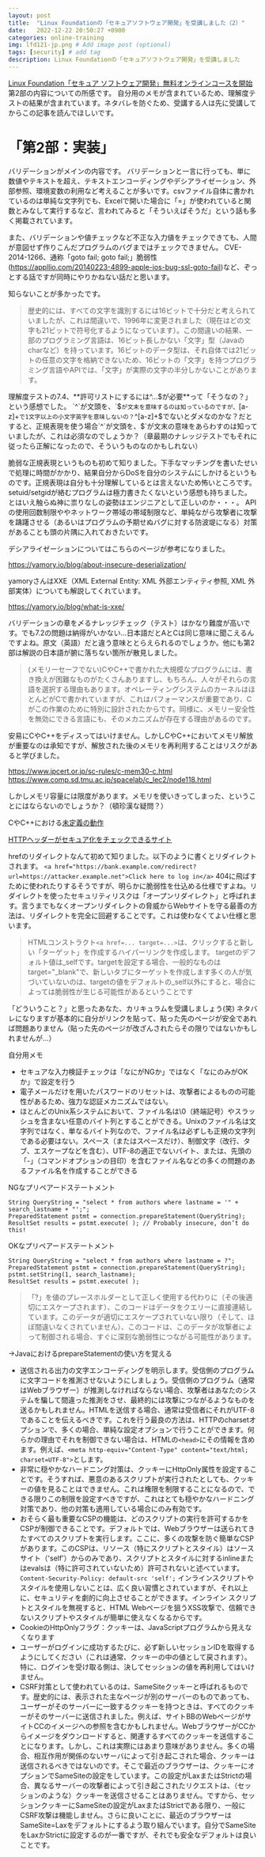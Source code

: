 ```yaml
---
layout: post
title:  "Linux Foundationの「セキュアソフトウェア開発」を受講しました（2）"
date:   2022-12-22 20:50:27 +0900
categories: online-training
img: lfd121-jp.png # Add image post (optional)
tags: [security] # add tag
description: Linux Foundationの「セキュアソフトウェア開発」を受講しました
---
```


[Linux Foundation「セキュア ソフトウェア開発」無料オンラインコースを開始](https://www.linuxfoundation.jp/press-release/2022/12/free-openssf-developing-secure-software-training-course-now-available-in-japanese/)
第2部の内容についての所感です。
自分用のメモが含まれているため、理解度テストの結果が含まれています。ネタバレを防ぐため、受講する人は先に受講してからこの記事を読んでほしいです。

# 「第2部：実装」
バリデーションがメインの内容です。
バリデーションと一言に行っても、単に数値やテキストを超え、テキストエンコーディングやデシアライゼーション、外部参照、環境変数の利用など考えることが多いです。csvファイル自体に書かれているのは単純な文字列でも、Excelで開いた場合に「=」が使われていると関数とみなして実行するなど、言われてみると「そういえばそうだ」という話も多く掲載されています。

また、バリデーションや値チェックなど不正な入力値をチェックできても、人間が意図せず作りこんだプログラムのバグまではチェックできません。
CVE-2014-1266、通称「goto fail; goto fail;」脆弱性(https://appllio.com/20140223-4899-apple-ios-bug-ssl-goto-fail)など、ぞっとする話ですが同時にやりかねない話だと思います。

知らないことが多かったです。

> 歴史的には、すべての文字を識別するには16ビットで十分だと考えられていましたが、これは間違いで、1996年に変更されました（現在はどの文字も21ビットで符号化するようになっています）。この間違いの結果、一部のプログラミング言語は、16ビット長しかない「文字」型（Javaのcharなど）を持っています。16ビットのデータ型は、それ自体では21ビットの任意の文字を格納できないため、16ビットの「文字」を持つプログラミング言語やAPIでは、「文字」が実際の文字の半分しかないことがあります。

理解度テストの7.4、**許可リストにするには^...$が必要**って「そうなの？」という感想でした。
`^`が文頭を、`$`が文末を意味するのは知っているのですが、`[a-z]+` で1文字以上の小文字英字を意味しないの？
`^[a-z]+$`でないとダメなのかな？だとすると、正規表現を使う場合`^`が文頭を、`$`が文末の意味をあらわすのは知っていましたが、これは必須なのでしょうか？（章最期のナレッジテストでもそれに従ったら正解になったので、そういうものなのかもしれない）

脆弱な正規表現というものも初めて知りました。下手なマッチングを書いたせいで処理に時間がかかり、結果自分からDoSを自分のシステムにしかけるというものです。正規表現は自分も十分理解しているとは言えないため怖いところです。setuid/setgidが絡むプログラムは極力書きたくないという感想も持ちました。とはいえ触らぬ神に祟りなしの姿勢はエンジニアとして正しいのか・・・。
APIの使用回数制限ややネットワーク帯域の帯域制限など、単純ながら攻撃者に攻撃を躊躇させる（あるいはプログラムの予期せぬバグに対する防波堤になる）対策があることも頭の片隅に入れておきたいです。


デシアライゼーションについてはこちらのページが参考になりました。

https://yamory.io/blog/about-insecure-deserialization/

yamoryさんはXXE（XML External Entity: XML 外部エンティティ参照, XML 外部実体）についても解説してくれています。

https://yamory.io/blog/what-is-xxe/


バリデーションの章を〆るナレッジチェック（テスト）はかなり難度が高いです。でも7.2の問題は納得がいかない…日本語だとAとCは同じ意味に聞こえるんですよね。原文（英語）だと違う意味ととらえられるのでしょうか。他にも第2部は解説の日本語が腑に落ちない箇所が散見しました。

> (メモリーセーフでない)CやC++で書かれた大規模なプログラムには、書き換えが困難なものがたくさんありますし、もちろん、人々がそれらの言語を選択する理由もあります。オペレーティングシステムのカーネルはほとんどがCで書かれていますが、これはパフォーマンスが重要であり、Cがこの作業のために特別に設計されたからです。同様に、メモリー安全性を無効にできる言語にも、そのメカニズムが存在する理由があるのです。

安易にCやC++をディスってはいけません。しかしCやC++においてメモリ解放が重要なのは承知ですが、解放された後のメモリを再利用することはリスクがあると学びました。

https://www.jpcert.or.jp/sc-rules/c-mem30-c.html
https://www.comp.sd.tmu.ac.jp/spacelab/c_lec2/node118.html

しかしメモリ容量には限度があります。メモリを使いきってしまった、ということにはならないのでしょうか？（頓珍漢な疑問？）

CやC++における[未定義の動作](https://programming-place.net/ppp/contents/glossary/ma/undefined_behavior.html)

[HTTPヘッダーがセキュア化をチェックできるサイト](https://securityheaders.com/)

hrefのリダイレクトなんて初めて知りました。以下のように書くとリダイレクトされます。
`<a h‌ref="ht‌‌tps://bank.example.com/redirect?url=ht‌‌tps://attacker.example.net">Click here to log in</a>`
404に飛ばすために使われたりするそうですが、明らかに脆弱性を仕込める仕様ですよね。リダイレクトを使ったセキュリティリスクは「オープンリダイレクト」と呼ばれます。言うまでもなくオープンリダイレクトの脅威からWebサイトを守る最善の方法は、リダイレクトを完全に回避することです。これは使わなくてよい仕様と思います。

> HTMLコンストラクト`<a href=... target=...>`は、クリックすると新しい「ターゲット」を作成するハイパーリンクを作成します。 targetのデフォルト値は_selfです。targetを設定する場合、一般的なものはtarget="_blank"で、新しいタブにターゲットを作成します多くの人が気づいていないのは、targetの値をデフォルトの_self以外にすると、場合によっては脆弱性が生じる可能性があるということです

「どういうこと？」と思ったあなた、カリキュラムを受講しましょう(笑)
ネタバレになりますが基本的に自分がリンクを貼って、貼った先のページが安全であれば問題ありません（貼った先のページが改ざんされたらその限りではないかもしれませんが…）

自分用メモ
- セキュアな入力検証チェックは「なにがNGか」ではなく「なにのみがOKか」で設定を行う
- 電子メールだけを用いたパスワードのリセットは、攻撃者によるものの可能性があるため、強力な認証メカニズムではない。
- ほとんどのUnix系システムにおいて、ファイル名は\0（終端記号）やスラッシュを含まない任意のバイト列とすることができる。Unixのファイル名は文字列ではなく、単なるバイト列なので、ファイル名は必ずしも正規の文字列である必要はない。スペース（またはスペースだけ）、制御文字（改行、タブ、エスケープなどを含む）、UTF-8の適正でないバイト、または、先頭の「-」（コマンドオプションの目印）を含むファイル名などの多くの問題のあるファイル名を作成することができる

NGなプリペアードステートメント
```
String QueryString = "select * from authors where lastname = '" + search_lastname + "';";
PreparedStatement pstmt = connection.prepareStatement(QueryString);
ResultSet results = pstmt.execute( ); // Probably insecure, don’t do this!
```

OKなプリペアードステートメント
```
String QueryString = "select * from authors where lastname = ?";
PreparedStatement pstmt = connection.prepareStatement(QueryString);
pstmt.setString(1, search_lastname);
ResultSet results = pstmt.execute( );
```

>「?」を値のプレースホルダーとして正しく使用する代わりに（その後適切にエスケープされます）、このコードはデータをクエリーに直接連結しています。このデータが適切にエスケープされていない限り（そして、ほぼ間違いなくされていません）、このコードは、このデータが攻撃者によって制御される場合、すぐに深刻な脆弱性につながる可能性があります。

→JavaにおけるprepareStatementの使い方を覚える

- 送信される出力の文字エンコーディングを明示します。受信側のプログラムに文字コードを推測させないようにしましょう。受信側のプログラム（通常はWebブラウザー）が推測しなければならない場合、攻撃者はあなたのシステムを騙して間違った推測をさせ、最終的には攻撃につながるようなものを送るかもしれません。HTMLを送信する場合、通常は受信者にそれがUTF-8であることを伝えるべきです。これを行う最良の方法は、HTTPのcharsetオプションで、多くの場合、単純な設定オプションで行うことができます。何らかの理由でそれを制御できない場合は、HTMLの`<head>`にその情報を含めます。例えば、`<meta http-equiv="Content-Type" content="text/html; charset=UTF-8">`とします。
- 非常に穏やかなハードニング対策は、クッキーにHttpOnly属性を設定することです。そうすれば、悪意のあるスクリプトが実行されたとしても、クッキーの値を見ることはできません。これは権限を制限することになるので、できる限りこの制限を設定すべきですが、これはとても穏やかなハードニング対策であり、他の対策も適用している場合にのみ有効です。
- おそらく最も重要なCSPの機能は、どのスクリプトの実行を許可するかをCSPが制御できることです。デフォルトでは、Webブラウザーは送られてきたすべてのスクリプトを実行します。ここに、多くの攻撃を防ぐ簡単なCSPがあります。このCSPは、リソース（特にスクリプトとスタイル）はソースサイト（'self'）からのみであり、スクリプトとスタイルに対するinlineまたはevalsは（特に許可されていないため）許可されないと述べています。`Content-Security-Policy: default-src 'self';` インラインスクリプトやスタイルを使用しないことは、広く良い習慣とされていますが、それ以上に、セキュリティを劇的に向上させることができます。インライン スクリプトとスタイルを無視すると、HTML Webページを狙うXSS攻撃で、信頼できないスクリプトやスタイルが簡単に使えなくなるからです。
- CookieのHttpOnlyフラグ：クッキーは、JavaScriptプログラムから見えなくなります
- ユーザーがログインに成功するたびに、必ず新しいセッションIDを取得するようにしてください（これは通常、クッキーの中の値として戻されます）。特に、ログインを受け取る側は、決してセッションの値を再利用してはいけません。
- CSRF対策として使われているのは、SameSiteクッキーと呼ばれるものです。歴史的には、表示された主なページが別のサーバーのものであっても、ユーザーがそのサーバーに一致するクッキーを持つときは、すべてのクッキーがそのサーバーに送信されました。例えば、サイトBBのWebページがサイトCCのイメージへの参照を含むかもしれません。WebブラウザーがCCからイメージをダウンロードすると、関連するすべてのクッキーを送信することになります。しかし、これは実際にはあまり意味がありません。多くの場合、相互作用が関係のないサーバによって引き起こされた場合、クッキーは送信されるべきではないのです。そこで最近のブラウザーは、クッキーにオプションでSameSiteの設定をしています。この設定がLaxまたはStrictの場合、異なるサーバーの攻撃者によって引き起こされたリクエストは、（セッションのような）クッキーを送信させることはありません。ですから、セッションクッキーにSameSiteの設定がLaxまたはStrictである限り、一般にCSRF攻撃は機能しません。さらに良いことに、最近のブラウザーはSameSite=Laxをデフォルトにするよう取り組んでいます。自分でSameSiteをLaxかStrictに設定するのが一番ですが、それでも安全なデフォルトは良いことです。